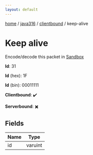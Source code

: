 ```yaml
---
layout: default
---
```


[home](/)  /  [java316](/protocol/java316)  /  [clientbound](/protocol/java316/clientbound)  /  keep-alive

# Keep alive

Encode/decode this packet in [Sandbox](../../../sandbox/java316#Clientbound.KeepAlive)

**Id**: 31

**Id** (hex): 1F

**Id** (bin): 00011111

**Clientbound**: ✔️

**Serverbound**: ✖️

## Fields

Name | Type
---|---
id | varuint
